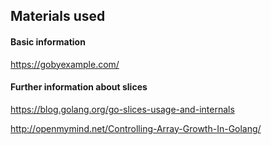 ## Materials used

#### Basic information

https://gobyexample.com/

#### Further information about slices

https://blog.golang.org/go-slices-usage-and-internals

http://openmymind.net/Controlling-Array-Growth-In-Golang/
